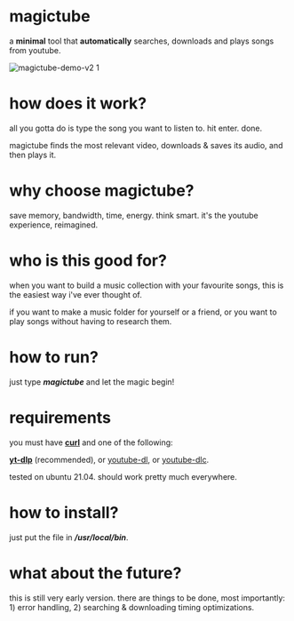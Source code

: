# magictube

a **minimal** tool that **automatically** searches, downloads and plays songs from youtube.

![magictube-demo-v2 1](https://user-images.githubusercontent.com/26126049/128795673-bade22ab-bab1-415e-acdc-1140bb654532.gif)

# how does it work?

all you gotta do is type the song you want to listen to. hit enter. done.

magictube finds the most relevant video, downloads & saves its audio, and then plays it.

# why choose magictube?

save memory, bandwidth, time, energy. think smart. it's the youtube experience, reimagined.

# who is this good for?

when you want to build a music collection with your favourite songs, this is the easiest way i've ever thought of.

if you want to make a music folder for yourself or a friend, or you want to play songs without having to research them.

# how to run?

just type ***magictube*** and let the magic begin!

# requirements

you must have [**curl**](https://google.com/search?&q=install+curl+linux) and one of the following:

[**yt-dlp**](https://github.com/yt-dlp/yt-dlp) (recommended), or [youtube-dl](https://youtube-dl.org), or [youtube-dlc](https://github.com/blackjack4494/yt-dlc).

tested on ubuntu 21.04. should work pretty much everywhere.

# how to install?

just put the file in ***/usr/local/bin***.

# what about the future?

this is still very early version. there are things to be done, most importantly: 1) error handling, 2) searching & downloading timing optimizations.
